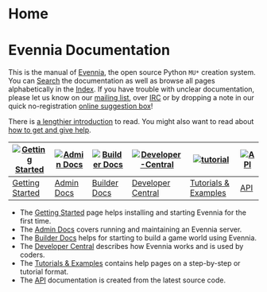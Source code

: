 # Home

# Evennia Documentation

This is the manual of [Evennia](http://www.evennia.com), the open source Python `MU*` creation system.
You can [Search][search] the documentation as well as browse all pages alphabetically in the
[Index](Wiki-Index). If you have trouble with unclear documentation, please let us know on our
[mailing list][group], over [IRC][chat] or by dropping a note in our quick no-registration [online
suggestion box][form]!

There is [a lengthier introduction](Evennia-Introduction) to read. You might also want to read about
[how to get and give help](how-to-get-and-give-help).

| [![Getting Started][icon_new]](Getting-Started)| [![Admin Docs][icon_admin]](Administrative-Docs) | [![Builder Docs][icon_builder]](Builder-Docs) | [![Developer-Central][icon_devel]](Developer-Central) | [![tutorial][icon_tutorial]](Tutorials) | [![API][icon_API]](evennia) |
|-----------------|----------------------|--------------------------|----------------------|----------------------------|--------------------|
|[Getting Started](Getting-Started)| [Admin Docs](Administrative-Docs) | [Builder Docs](Builder-Docs) | [Developer Central](Developer-Central) | [Tutorials & Examples](Tutorials) | [API](evennia) |

- The [Getting Started](Getting-Started) page helps installing and starting Evennia for the first time.
- The [Admin Docs](Administrative-Docs) covers running and maintaining an Evennia server.
- The [Builder Docs](Builder-Docs) helps for starting to build a game world using Evennia.
- The [Developer Central](Developer-Central) describes how Evennia works and is used by coders.
- The [Tutorials & Examples](Tutorials) contains help pages on a step-by-step or tutorial format.
- The [API](evennia) documentation is created from the latest source code.

[search]: https://www.google.com/cse/publicurl?cx=010440404980795145992:6ztkvqc46je
[group]: https://groups.google.com/forum/#%21forum/evennia
[chat]: http://tinyurl.com/p22oofg
[form]: http://tinyurl.com/c4tue23
[icon_new]: https://raw.githubusercontent.com/wiki/evennia/evennia/images/bright4.png
[icon_admin]: https://raw.githubusercontent.com/wiki/evennia/evennia/images/speedometer26.png
[icon_builder]: https://raw.githubusercontent.com/wiki/evennia/evennia/images/toolbox3.png
[icon_devel]: https://raw.githubusercontent.com/wiki/evennia/evennia/images/technical.png
[icon_tutorial]: https://raw.githubusercontent.com/wiki/evennia/evennia/images/living1.png
[icon_API]: https://raw.githubusercontent.com/wiki/evennia/evennia/images/python3.png
